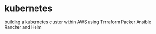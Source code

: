 # kubernetes
building a kubernetes cluster within AWS using Terraform Packer Ansible Rancher and Helm
